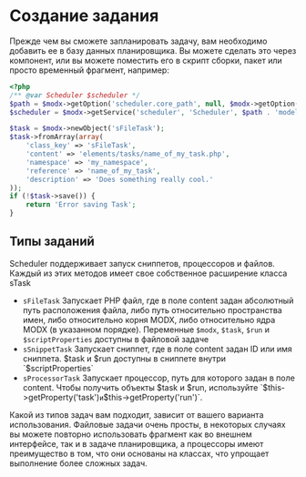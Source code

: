# Создание задания

Прежде чем вы сможете запланировать задачу, вам необходимо добавить ее в базу данных планировщика. Вы можете сделать это через компонент, или вы можете поместить его в скрипт сборки, пакет или просто временный фрагмент, например:

```php
<?php
/** @var Scheduler $scheduler */
$path = $modx->getOption('scheduler.core_path', null, $modx->getOption('core_path') . 'components/scheduler/');
$scheduler = $modx->getService('scheduler', 'Scheduler', $path . 'model/scheduler/');

$task = $modx->newObject('sFileTask');
$task->fromArray(array(
    'class_key' => 'sFileTask',
    'content' => 'elements/tasks/name_of_my_task.php',
    'namespace' => 'my_namespace',
    'reference' => 'name_of_my_task',
    'description' => 'Does something really cool.'
));
if (!$task->save()) {
    return 'Error saving Task';
}
```

## Типы заданий
Scheduler  поддерживает запуск сниппетов, процессоров и файлов. Каждый из этих методов имеет свое собственное расширение класса sTask 
- `sFileTask` Запускает PHP файл, где в поле content задан абсолютный путь расположения файла, либо путь относительно пространства имен, либо относительно корня MODX, либо относительно ядра MODX (в указанном порядке). Переменные  `$modx`, `$task`, `$run` и `$scriptProperties` доступны в файловой задаче
- `sSnippetTask` Запускает сниппет, где в поле content задан ID или имя сниппета. $task и $run доступны в сниппете внутри `$scriptProperties`
- `sProcessorTask` Запускает процессор, путь для которого задан в поле content. Чтобы получить объекты $task и $run, используйте `$this->getProperty('task')` и `$this->getProperty('run')`.

Какой из типов задач вам подходит, зависит от вашего варианта использования. Файловые задачи очень просты, в некоторых случаях вы можете повторно использовать фрагмент как во внешнем интерфейсе, так и в задаче планировщика, а процессоры имеют преимущество в том, что они основаны на классах, что упрощает выполнение более сложных задач.

